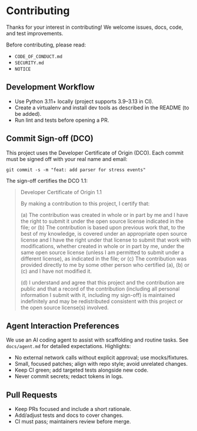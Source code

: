 # Contributing

Thanks for your interest in contributing! We welcome issues, docs, code, and test improvements.

Before contributing, please read:

- `CODE_OF_CONDUCT.md`
- `SECURITY.md`
- `NOTICE`

## Development Workflow

- Use Python 3.11+ locally (project supports 3.9–3.13 in CI).
- Create a virtualenv and install dev tools as described in the README (to be added).
- Run lint and tests before opening a PR.

## Commit Sign-off (DCO)

This project uses the Developer Certificate of Origin (DCO). Each commit must be signed off with your real name and email:

```
git commit -s -m "feat: add parser for stress events"
```

The sign-off certifies the DCO 1.1:

> Developer Certificate of Origin 1.1
>
> By making a contribution to this project, I certify that:
>
> (a) The contribution was created in whole or in part by me and I have the right to submit it under the open source license indicated in the file; or
> (b) The contribution is based upon previous work that, to the best of my knowledge, is covered under an appropriate open source license and I have the right under that license to submit that work with modifications, whether created in whole or in part by me, under the same open source license (unless I am permitted to submit under a different license), as indicated in the file; or
> (c) The contribution was provided directly to me by some other person who certified (a), (b) or (c) and I have not modified it.
>
> (d) I understand and agree that this project and the contribution are public and that a record of the contribution (including all personal information I submit with it, including my sign-off) is maintained indefinitely and may be redistributed consistent with this project or the open source license(s) involved.

## Agent Interaction Preferences

We use an AI coding agent to assist with scaffolding and routine tasks. See `docs/agent.md` for detailed expectations. Highlights:

- No external network calls without explicit approval; use mocks/fixtures.
- Small, focused patches; align with repo style; avoid unrelated changes.
- Keep CI green; add targeted tests alongside new code.
- Never commit secrets; redact tokens in logs.

## Pull Requests

- Keep PRs focused and include a short rationale.
- Add/adjust tests and docs to cover changes.
- CI must pass; maintainers review before merge.
